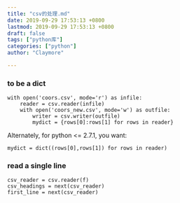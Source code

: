 ```yaml
---
title: "csv的处理.md"
date: 2019-09-29 17:53:13 +0800
lastmod: 2019-09-29 17:53:13 +0800
draft: false
tags: ["python库"]
categories: ["python"]
author: "Claymore"

---
```





### to be a dict

```
with open('coors.csv', mode='r') as infile:
    reader = csv.reader(infile)
    with open('coors_new.csv', mode='w') as outfile:
        writer = csv.writer(outfile)
        mydict = {rows[0]:rows[1] for rows in reader}
```

Alternately, for python <= 2.7.1, you want:

```
mydict = dict((rows[0],rows[1]) for rows in reader)
```



### read a single line

```
csv_reader = csv.reader(f)
csv_headings = next(csv_reader)
first_line = next(csv_reader)
```


